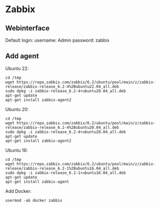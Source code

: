 # Zabbix

## Webinterface

Default login:
username: Admin
password: zabbix

## Add agent

Ubuntu 22:
```
cd /tmp
wget https://repo.zabbix.com/zabbix/6.2/ubuntu/pool/main/z/zabbix-release/zabbix-release_6.2-4%2Bubuntu22.04_all.deb
sudo dpkg -i zabbix-release_6.2-4+ubuntu20.04_all.deb
apt-get update
apt-get install zabbix-agent2
```

Ubuntu 20:
```
cd /tmp
wget https://repo.zabbix.com/zabbix/6.2/ubuntu/pool/main/z/zabbix-release/zabbix-release_6.2-4%2Bubuntu20.04_all.deb
sudo dpkg -i zabbix-release_6.2-4+ubuntu20.04_all.deb
apt-get update
apt-get install zabbix-agent2
```

Ubuntu 16:
```
cd /tmp
wget https://repo.zabbix.com/zabbix/6.2/ubuntu/pool/main/z/zabbix-release/zabbix-release_6.2-1%2Bubuntu16.04_all.deb
sudo dpkg -i zabbix-release_6.2-1+ubuntu16.04_all.deb
apt-get update
apt-get install zabbix-agent
```

Add Docker:
```
usermod -aG docker zabbix
```
